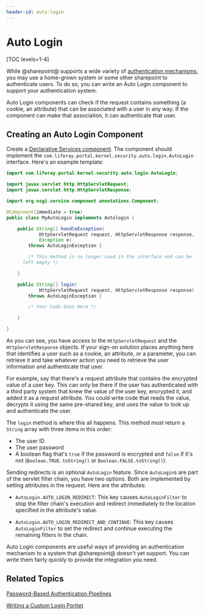 ```yaml
---
header-id: auto-login
---
```


# Auto Login

[TOC levels=1-4]

While @sharepoint@ supports a wide variety of 
[authentication mechanisms](/docs/7-2/deploy/-/knowledge_base/d/securing-sharepoint), 
you may use a home-grown system or some other sharepoint to authenticate users. To 
do so, you can write an Auto Login component to support your authentication 
system. 

Auto Login components can check if the request contains something (a cookie, an
attribute) that can be associated with a user in any way. If the component can
make that association, it can authenticate that user. 

## Creating an Auto Login Component

Create a 
[Declarative Services component](/docs/7-2/reference/-/knowledge_base/r/creating-a-project). 
The component should implement the 
`com.liferay.portal.kernel.security.auto.login.AutoLogin` interface. Here's an 
example template: 

```java
import com.liferay.portal.kernel.security.auto.login.AutoLogin;

import javax.servlet.http.HttpServletRequest;
import javax.servlet.http.HttpServletResponse;

import org.osgi.service.component.annotations.Component;

@Component(immediate = true)
public class MyAutoLogin implements Autologin {

    public String[] handleException(
            HttpServletRequest request, HttpServletResponse response,
            Exception e)
        throws AutoLoginException {

        /* This method is no longer used in the interface and can be 
      left empty */

    }

    public String[] login(
            HttpServletRequest request, HttpServletResponse response)
        throws AutoLoginException {

        /* Your Code Goes Here */

    }

}
```

As you can see, you have access to the `HttpServletRequest` and the 
`HttpServletResponse` objects. If your sign-on solution places anything here 
that identifies a user such as a cookie, an attribute, or a parameter, you can
retrieve it and take whatever action you need to retrieve the user information 
and authenticate that user. 

For example, say that there's a request attribute that contains the encrypted 
value of a user key. This can only be there if the user has authenticated with
a third party system that knew the value of the user key, encrypted it, and
added it as a request attribute. You could write code that reads the value,
decrypts it using the same pre-shared key, and uses the value to look up and
authenticate the user. 

The `login` method is where this all happens. This method must return a `String` 
array with three items in this order: 

- The user ID
- The user password
- A boolean flag that's `true` if the password is encrypted and `false` if it's
  not (`Boolean.TRUE.toString()` or `Boolean.FALSE.toString()`). 

Sending redirects is an optional `AutoLogin` feature. Since `AutoLogin`s are 
part of the servlet filter chain, you have two options. Both are implemented by 
setting attributes in the request. Here are the attributes: 

- `AutoLogin.AUTO_LOGIN_REDIRECT`: This key causes `AutoLoginFilter` to stop the
  filter chain's execution and redirect immediately to the location specified
  in the attribute's value. 

- `AutoLogin.AUTO_LOGIN_REDIRECT_AND_CONTINUE`: This key causes
  `AutoLoginFilter` to set the redirect and continue executing the remaining
  filters in the chain. 

Auto Login components are useful ways of providing an authentication mechanism 
to a system that @sharepoint@ doesn't yet support. You can write them fairly 
quickly to provide the integration you need. 

## Related Topics

[Password-Based Authentication Pipelines](/docs/7-2/frameworks/-/knowledge_base/f/password-based-authentication-pipelines)

[Writing a Custom Login Portlet](/docs/7-2/frameworks/-/knowledge_base/f/writing-a-custom-login-portlet)
